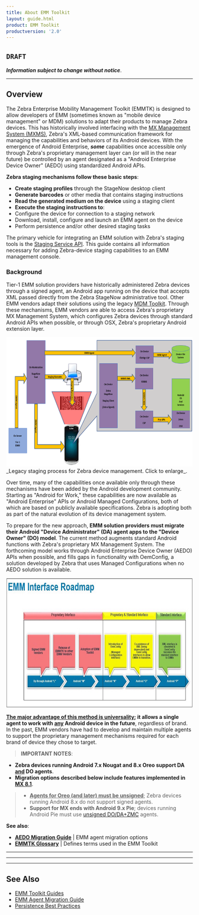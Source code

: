 ```yaml
---
title: About EMM Toolkit
layout: guide.html
product: EMM Toolkit
productversion: '2.0'
---
```


## `DRAFT`

**_Information subject to change without notice_**. 

-----

## Overview

The Zebra Enterprise Mobility Management Toolkit (EMMTK) is designed to allow developers of EMM (sometimes known as "mobile device management" or MDM) solutions to adapt their products to manage Zebra devices. This has historically involved interfacing with the [MX Management System (MXMS)](/mx/overview), Zebra's XML-based communication framework for managing the capabilities and behaviors of its Android devices. With the emergence of Android Enterprise, **_some_** capabilities once accessible only through Zebra's proprietary management layer can (or will in the near future) be controlled by an agent designated as a "Android Enterprise Device Owner" (AEDO) using standardized Android APIs. 

**Zebra staging mechanisms follow these basic steps**:​

* **Create staging profiles** through the StageNow desktop client
* **Generate barcodes** or other media that contains staging instructions​
* **Read the generated medium on the device** using a staging client
* **Execute the staging instructions to**:​
 * Configure the device for connection to a staging network​
 * Download, install, configure and launch an EMM agent on the device​
 * Perform persistence and/or other desired staging tasks

The primary vehicle for integrating an EMM solution with Zebra's staging tools is the [Staging Service API](../api). This guide contains all information necessary for adding Zebra-device staging capabilities to an EMM management console. 


### Background

Tier-1 EMM solution providers have historically administered Zebra devices through a signed agent, an Android app running on the device that accepts XML passed directly from the Zebra StageNow administrative tool. Other EMM vendors adapt their solutions using the legacy [MDM Toolkit](../mdmtk). Through these mechanisms, EMM vendors are able to access Zebra's proprietary MX Management System, which configures Zebra devices through standard Android APIs when possible, or through OSX, Zebra's proprietary Android extension layer.


<img alt="image" style="height:350px" src="legacy_staging_mechanism.png"/>
_Legacy staging process for Zebra device management. Click to enlarge_.
<br>

Over time, many of the capabilities once available only through these mechanisms have been added by the Android development community. Starting as "Android for Work," these capabilities are now available as "Android Enterprise" APIs or Android Managed Configurations, both of which are based on publicly available specifications. Zebra is adopting both as part of the natural evolution of its device management system. 

To prepare for the new approach, **EMM solution providers must migrate their Android "Device Administrator" (DA) agent apps to the "Device Owner" (DO) model**. The current method augments standard Android functions with Zebra's proprietary MX Management System. The forthcoming model works through Android Enterprise Device Owner (AEDO) APIs when possible, and fills gaps in functionality with OemConfig, a solution developed by Zebra that uses Managed Configurations when no AEDO solution is available. 

<img alt="image" style="height:350px" src="../migrateaedo/timeline.jpg"/>

**<u>The major advantage of this method is universality</u>; it allows a single agent to work with <u>any</u> Android device in the future**, regardless of brand. In the past, EMM vendors have had to develop and maintain multiple agents to support the proprietary management mechanisms required for each brand of device they chose to target. 

> **IMPORTANT NOTES**: <br>
* **Zebra devices running Android 7.x Nougat and 8.x Oreo support DA <u>and</u> DO agents**.
* **Migration options described below include features implemented in [MX 8.1](/mx)**.
> * **<u>Agents for Oreo (and later) must be unsigned</u>**; Zebra devices running Android 8.x do not support signed agents.
> * **Support for MX ends with Android 9.x Pie**; devices running Android Pie must use [unsigned DO/DA+ZMC](#unsigneddodazmc) agents.

**See also**:

* **[AEDO Migration Guide](../migrateaedo)** | EMM agent migration options 
* **[EMMTK Glossary](../glossary)** | Defines terms used in the EMM Toolkit

-----

<!-- 
* **[Staging API Service](../api) -** explains how to use the Staging API service from an EMM console to produce StageNow barcodes and to enroll an AEDO EMM agent using the StageNow client app.
 -->


<!-- 

Methods of managing Zebra devices:

* Past: Signed agent
* Present: XML submissions to MXMS
* Future: AEDO (when supported by Android-standard APIs) + OemConfig (when not)

WATCH (George's?) GTX (and possibly embed it)


This section explains device owner stuff, and why a Nougat device _should_ be enrolled as a DO and why an Oreo _must_. 

* DO is recommended with Nougat. With Oreo, it's required. 
* Agent Uses AEDO + Zebra OemConfig Managed Configs​
* Android N or higher​
* EMM must leverage Zebra EMM TK V4​
* Supported from Android Nougat onwards​
* Provides parity of functionality to EMM TK V2 when combined with AEDO APIs​
* Standard-based​
* Not available prior to Android Nougat​
* Requires special Device Owner Enrollment​
* It is OPTIONAL for all EMMs to use OemConfig, but NOT doing so will leave the EMM unable to provide parity of functionality once they can no longer use MX via EMM TK V1 and V2 to augment the capabilities of AEDO APIs​
* SHOULD support use of OemConfig by the start of Android P​
* SHOULD support use of OemConfig as early as possible, preferably by the end of Android Nougat​

> Info in the QR code is identical to contents of the `Provisioning.JSON` file.  
 -->

-----


<!-- 
DO WE WANT TO GO HERE: 
Prior solutions required two separate sets of tools: One to generate the XML-based profiles for consumption by a client on the device, and another to 

and read them on the device for configuring Zebra devices, and another could export those profiles for deployment through an EMM. Zebra is phasing out the two-tool solution in favor of informing EMM solution providers how to modify their tools to generate the XML. 


In essence, 

This Toolkit provides a sample application and the following guide to walk through the common tasks and components that you will use in order for your MDM client to interface with the MXMS (MX Management System) available on Zebra Android devices. This Toolkit does not provide the means to generate XML required to exchange data with the MXMS. XML should be generated by utilizing the "Export a Profile to an MDM" feature of StageNow 2.3. XML, once generated, should be passed into the MDM client via some transport mechanism, processed on the client by submission to the MXMS and then the resulting XML response from MXMS should be passed back out of the client for processing. The MXMS XML response will contain data as to whether the submitted XML processed successfully, or failed due to errors in XML syntax or requested operation.

To work with StageNow and consume XML for the MX management layer

To persist an agent and/or service on the device following an enterprise reset. 

### Terms used in this guide

* **[AE](../glossary/#androidenterpriseae) -** Android Enterprise (formerly known as "Android for Work")
* **[AEDO](../glossary/#aedo) -** Android Enterprise Device Owner
* **[AFW](../glossary/#androidforworkafw) -** Android for Work
* **[DA](../glossary/#da) -** Device administrator (feature to be discontinued in Android Q)
* **[DO](../glossary/#do) -** Device owner (available since M, encouraged for N and O, required for P)
* **[EMM](../glossary/#emm) -** Enterprise Mobility Management
* **[MDM](../glossary/#mdm) -** Mobile Device Management

See [Glossary](../glossary) for further details. 

-----


### Guides in the EMM Toolkit

* **[Android Setup Wizard Bypass](../bypass) -** explains Zebra's method for skipping the Android Setup Wizard (also known as the "Welcome Screen") following an Enterprise Reset, which erases non-persistent software on the device. 
* **[Persistence Best Practices](../persistence) -** details Zebra-recommended processes for preserving EMM agent and related files and restoring a device to manageability after an Enterprise Reset.
* **[Enrolling an AEDO](../enrollaedo) -** covers the workings of Android Enterprise Device Owner mode, how the features works in relation to sharing and the steps necessary for an EMM to enable use of this feature.
* **[DA-to-DO Migration](../migratedo) -** Describes the method for moving a device from DA (or NON-DO) to DO mode without loss of data or device reset.
* **[DA+MX-to-AEDO Migration](../migrateaedo) -** Describes how to transition an EMM agent from MX to AEDO to enable management of Zebra Android N devices, on which AEDO is the recommended management strategy.
* **[EMM Toolkit Roadmap](../roadmap) -**  Explains the migration period and basic processes for moving devices from legacy Android versions and Zebra management processes to Android N and beyond, including a time line for when such migrations become mandatory.
* **[AEDO-OEMconfig Function Map](../functionmap) -** Provides a list of MX functions and their ADEO, OemConfig and/or OemInfo equivalent functions.
* **[OEMconfig/OEMinfo Schema](../schema) -** Documents the content, usage and management of OemConfig and OenInfo schema, including approaches for encoding managed configurations for delivery an EMM server to an EMM agent and recommendations for implementing a data-driven UI.
* **[Code Samples](../samples) -** Provides validated code that EMM solution providers can use to implement managed configurations within their agent.
* **[OEMinfo Developer Guide](../oeminfodevguide) -** Documents API usage and development requirements for OemInfo, a standards-based mechanism by which applications can acquire published information about a Zebra device.


 -->


-----

## See Also

* [EMM Toolkit Guides](../guide)
* [EMM Agent Migration Guide](../migrateaedo)
* [Persistence Best Practices](../persistence)

<!-- 
* [Staging APIs](../api)

 -->